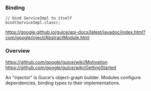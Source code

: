 ### Binding

```
// bind ServiceImpl to itself
bind(ServiceImpl.class);
```

https://google.github.io/guice/api-docs/latest/javadoc/index.html?com/google/inject/AbstractModule.html


### Overview

https://github.com/google/guice/wiki/Motivation
https://github.com/google/guice/wiki/GettingStarted

An "injector" is Guice's object-graph builder. Modules configure dependencies, binding types to their implementations.